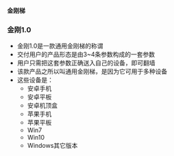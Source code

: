 #### 金刚梯
### 金刚1.0

- 金刚1.0是一款通用金刚梯的称谓
- 交付用户的产品形态是由3~4条参数构成的一套参数
- 用户只需把这套参数正确送入自己的设备，即可翻墙
- 该款产品之所以叫通用金刚梯，是因为它可用于多种设备
- 这些设备是：
  - 安卓手机
  - 安卓平板
  - 安卓机顶盒
  - 苹果手机
  - 苹果平板
  - Win7
  - Win10
  - Windows其它版本
